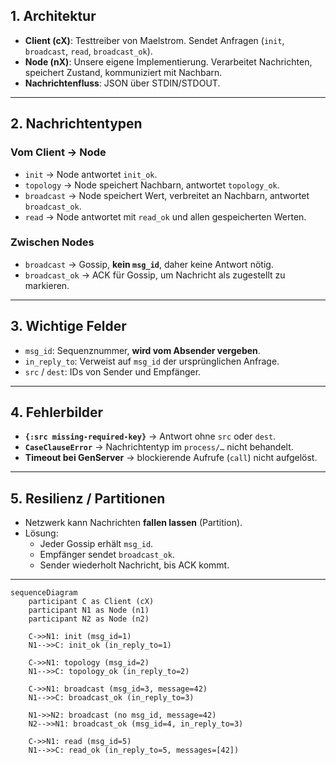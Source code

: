 ## 1. Architektur
- **Client (cX)**: Testtreiber von Maelstrom. Sendet Anfragen (`init`, `broadcast`, `read`, `broadcast_ok`).  
- **Node (nX)**: Unsere eigene Implementierung. Verarbeitet Nachrichten, speichert Zustand, kommuniziert mit Nachbarn.  
- **Nachrichtenfluss**: JSON über STDIN/STDOUT.  

---

## 2. Nachrichtentypen
### Vom Client -> Node
- `init` -> Node antwortet `init_ok`.  
- `topology` -> Node speichert Nachbarn, antwortet `topology_ok`.  
- `broadcast` -> Node speichert Wert, verbreitet an Nachbarn, antwortet `broadcast_ok`.  
- `read` -> Node antwortet mit `read_ok` und allen gespeicherten Werten.  

### Zwischen Nodes
- `broadcast` -> Gossip, **kein `msg_id`**, daher keine Antwort nötig.  
- `broadcast_ok` -> ACK für Gossip, um Nachricht als zugestellt zu markieren.  

---

## 3. Wichtige Felder
- `msg_id`: Sequenznummer, **wird vom Absender vergeben**.  
- `in_reply_to`: Verweist auf `msg_id` der ursprünglichen Anfrage.  
- `src` / `dest`: IDs von Sender und Empfänger.  

---

## 4. Fehlerbilder
- **`{:src missing-required-key}`** -> Antwort ohne `src` oder `dest`.  
- **`CaseClauseError`** -> Nachrichtentyp im `process/…` nicht behandelt.  
- **Timeout bei GenServer** -> blockierende Aufrufe (`call`) nicht aufgelöst.  

---

## 5. Resilienz / Partitionen
- Netzwerk kann Nachrichten **fallen lassen** (Partition).  
- Lösung:  
  - Jeder Gossip erhält `msg_id`.  
  - Empfänger sendet `broadcast_ok`.  
  - Sender wiederholt Nachricht, bis ACK kommt.  

---
```mermaid
sequenceDiagram
    participant C as Client (cX)
    participant N1 as Node (n1)
    participant N2 as Node (n2)

    C->>N1: init (msg_id=1)
    N1-->>C: init_ok (in_reply_to=1)

    C->>N1: topology (msg_id=2)
    N1-->>C: topology_ok (in_reply_to=2)

    C->>N1: broadcast (msg_id=3, message=42)
    N1-->>C: broadcast_ok (in_reply_to=3)

    N1->>N2: broadcast (no msg_id, message=42)
    N2-->>N1: broadcast_ok (msg_id=4, in_reply_to=3)

    C->>N1: read (msg_id=5)
    N1-->>C: read_ok (in_reply_to=5, messages=[42])